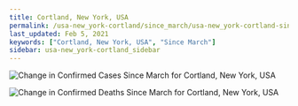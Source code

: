 ```yaml
---
title: Cortland, New York, USA
permalink: /usa-new_york-cortland/since_march/usa-new_york-cortland-since_march.html
last_updated: Feb 5, 2021
keywords: ["Cortland, New York, USA", "Since March"]
sidebar: usa-new_york-cortland_sidebar
---
```


![Change in Confirmed Cases Since March for Cortland, New York, USA](/covid_tracker/images/graphs/usa-new_york-cortland-delta_confirmed-since_march_graph.png)

![Change in Confirmed Deaths Since March for Cortland, New York, USA](/covid_tracker/images/graphs/usa-new_york-cortland-delta_deaths-since_march_graph.png)
